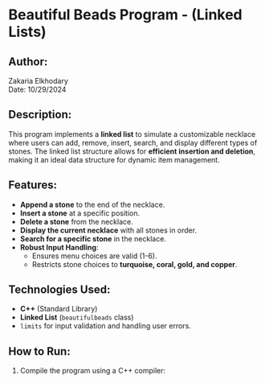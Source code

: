  # Beautiful Beads Program - (Linked Lists)

## Author:
Zakaria Elkhodary  
Date: 10/29/2024  

## Description:
This program implements a **linked list** to simulate a customizable necklace where users can add, remove, insert, search, and display different types of stones. The linked list structure allows for **efficient insertion and deletion**, making it an ideal data structure for dynamic item management.

## Features:
- **Append a stone** to the end of the necklace.
- **Insert a stone** at a specific position.
- **Delete a stone** from the necklace.
- **Display the current necklace** with all stones in order.
- **Search for a specific stone** in the necklace.
- **Robust Input Handling**:
  - Ensures menu choices are valid (1-6).
  - Restricts stone choices to **turquoise, coral, gold, and copper**.

## Technologies Used:
- **C++** (Standard Library)
- **Linked List** (`beautifulbeads` class)
- `limits` for input validation and handling user errors.

## How to Run:
1. Compile the program using a C++ compiler:
